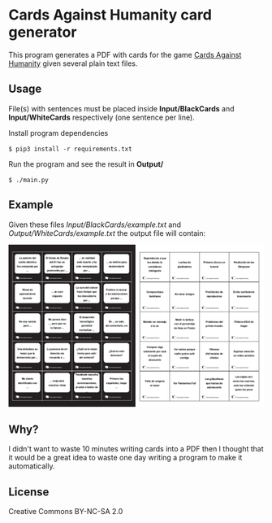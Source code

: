 # Cards Against Humanity card generator

This program generates a PDF with cards for the game [Cards Against Humanity](https://cardsagainsthumanity.com/) given several plain text files.


## Usage

File(s) with sentences must be placed inside **Input/BlackCards** and **Input/WhiteCards** respectively (one sentence per line). 

Install program dependencies

```
$ pip3 install -r requirements.txt 
```

Run the program and see the result in **Output/**

```
$ ./main.py
```

## Example
Given these files *Input/BlackCards/example.txt* and *Output/WhiteCards/example.txt* the output file will contain:

![Cards](./cards.png)

## Why?
I didn't want to waste 10 minutes writing cards into a PDF then I thought that it would be a great idea to waste one day writing a program to make it automatically.

## License
Creative Commons BY-NC-SA 2.0
